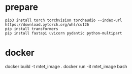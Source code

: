 # prepare
```
pip3 install torch torchvision torchaudio --index-url https://download.pytorch.org/whl/cu126
pip install transformers
pip install fastapi uvicorn pydantic python-multipart
```


# docker 
docker build -t mtet_image .
docker run -it mtet_image bash             